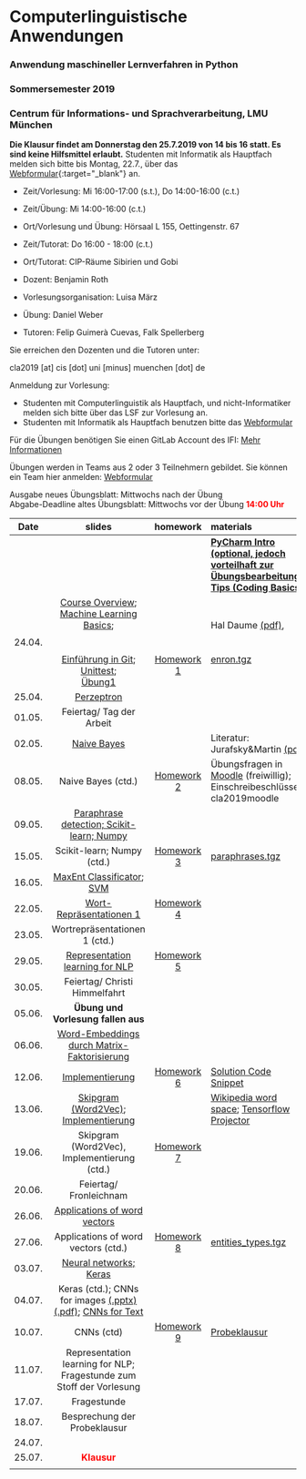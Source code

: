 # Computerlinguistische Anwendungen
### Anwendung maschineller Lernverfahren in Python
### Sommersemester 2019
### Centrum für Informations- und Sprachverarbeitung, LMU München

**Die Klausur findet am Donnerstag den 25.7.2019 von 14 bis 16 statt. Es sind keine Hilfsmittel erlaubt.**
Studenten mit Informatik als Hauptfach melden sich bitte bis Montag, 22.7., über das [Webformular](https://docs.google.com/forms/d/e/1FAIpQLSd-eulBYIc9c4ZmlOrnB-fphAwE6juKAzH5sJmBlOPXWp9-Xg/viewform?usp=sf_link){:target="_blank"} an.

 - Zeit/Vorlesung: Mi 16:00-17:00 (s.t.), Do 14:00-16:00 (c.t.)
 - Zeit/Übung: Mi 14:00-16:00 (c.t.)
 - Ort/Vorlesung und Übung: Hörsaal L 155, Oettingenstr. 67
 - Zeit/Tutorat: Do 16:00 - 18:00 (c.t.)
 - Ort/Tutorat: CIP-Räume Sibirien und Gobi

 - Dozent: Benjamin Roth
 - Vorlesungsorganisation: Luisa März
 - Übung: Daniel Weber
 - Tutoren: Felip Guimerà Cuevas, Falk Spellerberg 

Sie erreichen den Dozenten und die Tutoren unter:

cla2019 [at] cis [dot] uni [minus] muenchen [dot] de

 Anmeldung zur Vorlesung:
 - Studenten mit Computerlinguistik als Hauptfach, und nicht-Informatiker melden sich bitte über das LSF zur Vorlesung an.
 - Studenten mit Informatik als Hauptfach benutzen bitte das [Webformular](https://docs.google.com/forms/d/1ze1Y-pY31tmaOVI9p8BM_5ao1K-Cg114_z-fHD9xL9w/viewform?edit_requested=true)
 
Für die Übungen benötigen Sie einen GitLab Account des IFI:  [Mehr Informationen](https://www.rz.ifi.lmu.de/infos/gitlab_de.html)

Übungen werden in Teams aus 2 oder 3 Teilnehmern gebildet. Sie können ein Team hier anmelden: [Webformular](https://docs.google.com/forms/d/1ZFPKv0cNbHVd8DEhM3i_IsbeHD-gQvAJA5lCpanBzp0/viewform?edit_requested=true)

Ausgabe neues Übungsblatt: Mittwochs nach der Übung  
Abgabe-Deadline altes Übungsblatt: Mittwochs vor der Übung <span style="color:red">**14:00 Uhr**</span> 


| Date | slides | homework | materials |
|-----------------------------|:--------------------------------:|:------:|:-------------------------------------------------------------------|
||||[**PyCharm Intro (optional, jedoch vorteilhaft zur Übungsbearbeitung)**](pycharm.pdf), <br/>[**Tips (Coding Basics)**](tipps.pdf)|
|24.04.|[Course Overview](01_overview.pdf); <br/>[Machine Learning Basics](01_machine_learning.pdf); <br/><br/><br/> [Einführung in Git](ue_01_git_intro.pdf); <br/>[Unittest](ue1_unittest.pdf); <br/>[Übung1](CLA_uebung.pdf)| <br/><br/><br/><br/>[Homework 1](hw01_perceptron.pdf) | Hal Daume [(pdf)](http://www.ciml.info/dl/v0_99/ciml-v0_99-ch04.pdf), <br/><br/><br/>[enron.tgz](http://www.cis.uni-muenchen.de/~beroth/cla/enron.tgz) |
|25.04.| [Perzeptron](01_perceptron_short.pdf)| | |
|01.05.| Feiertag/ Tag der Arbeit | | |
|02.05.| [Naive Bayes](02_naive_bayes.pdf) | | Literatur: Jurafsky&Martin [(pdf)](https://web.stanford.edu/%7Ejurafsky/slp3/6.pdf) |
|08.05.| Naive Bayes (ctd.) | [Homework 2](hw02_naive_bayes.pdf) | Übungsfragen in [Moodle](https://moodle.lmu.de/course/view.php?id=5144) (freiwillig); Einschreibeschlüssel: cla2019moodle |
|09.05.| [Paraphrase detection; Scikit-learn; Numpy](paraphrases_scikit_numpy.pdf)  | | |
|15.05.| Scikit-learn; Numpy (ctd.)|  [Homework 3](hw03_paraphrases.pdf) | [paraphrases.tgz](http://www.cis.uni-muenchen.de/~beroth/cla/paraphrases.tgz)  |
|16.05.| [MaxEnt Classificator](scikit_classification.pdf); <br/> [SVM](thang_vu_svm.pdf) | | |
|22.05.|  [Wort-Repräsentationen 1](wordspace.pdf)| [Homework 4](hw04_sklearn_paraphrases.pdf) | |
|23.05.| Wortrepräsentationen 1 (ctd.)| | |
|29.05.| [Representation learning for NLP](http://www.benjaminroth.net/lyon_keynote.pdf) | [Homework 5](cooccurrences.pdf)| |
|30.05.| Feiertag/ Christi Himmelfahrt| | |
|05.06.| **Übung und Vorlesung fallen aus** | | |
|06.06.| [Word-Embeddings durch Matrix-Faktorisierung](embedmatrix.pdf)| | |
|12.06.| [Implementierung](word_similarity.pdf)| [Homework 6](hw06_word_similarity.pdf) | [Solution Code Snippet](cooc_func.nopy) |
|13.06.| [Skipgram (Word2Vec)](embedgd.pdf); [Implementierung](word2vec.pdf) | | [Wikipedia word space](http://www.cis.uni-muenchen.de/schuetze/intro/tmp/); [Tensorflow Projector](http://projector.tensorflow.org/) |
|19.06.| Skipgram (Word2Vec), Implementierung (ctd.) | [Homework 7](hw07_skipgram.pdf) | |
|20.06.| Feiertag/ Fronleichnam |  | |
|26.06.| [Applications of word vectors](word_vectors_applications.pdf) | | |
|27.06.| Applications of word vectors (ctd.)| [Homework 8](hw08_entity_types.pdf) |  [entities_types.tgz](http://www.cis.uni-muenchen.de/~beroth/cla/entities_types.tgz)|
|03.07.| [Neural networks; Keras](neural_networks.pdf) | | |
|04.07.| Keras (ctd.); CNNs for images [(.pptx)](cnn.pptx) [(.pdf)](cnn.pdf); [CNNs for Text](convolution_pooling.pdf) | | |
|10.07.| CNNs (ctd)| [Homework 9](hw09_neural_networks.pdf) | [Probeklausur](probe_klausur.pdf) |
|11.07.| Representation learning for NLP;<br/>Fragestunde zum Stoff der Vorlesung | | |
|17.07.| Fragestunde | | |
|18.07.| Besprechung der Probeklausur | | |
|24.07.| | | |
|25.07.| <span style="color:red">**Klausur**</span> 
| | |
